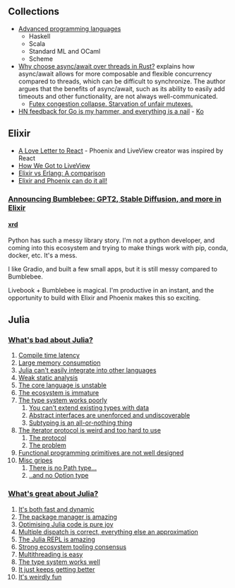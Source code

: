 
## Collections

- [Advanced programming languages](https://matt.might.net/articles/best-programming-languages/)
  - Haskell
  - Scala
  - Standard ML and OCaml
  - Scheme
- [Why choose async/await over threads in Rust?](https://notgull.net/why-not-threads/) explains how async/await allows for more composable and flexible concurrency compared to threads, which can be difficult to synchronize. The author argues that the benefits of async/await, such as its ability to easily add timeouts and other functionality, are not always well-communicated.
  - [Futex congestion collapse. Starvation of unfair mutexes.](https://news.ycombinator.com/item?id=39813525)
- [HN feedback for Go is my hammer, and everything is a nail](https://news.ycombinator.com/item?id=41223902) - [Ko](https://news.hada.io/comment?id=27989)

## Elixir

- [A Love Letter to React](https://fly.io/blog/love-letter-react/) - Phoenix and LiveView creator was inspired by React
- [How We Got to LiveView](https://fly.io/blog/how-we-got-to-liveview/)
- [Elixir vs Erlang: A comparison](https://devathon.com/blog/elixir-vs-erlang-programming-language/)
- [Elixir and Phoenix can do it all!](https://fly.io/phoenix-files/elixir-and-phoenix-can-do-it-all/)

### [Announcing Bumblebee: GPT2, Stable Diffusion, and more in Elixir](https://news.livebook.dev/announcing-bumblebee-gpt2-stable-diffusion-and-more-in-elixir-3Op73O)

#### [xrd](https://news.ycombinator.com/item?id=33917023)

Python has such a messy library story. I'm not a python developer, and coming into this ecosystem and trying to make things work with pip, conda, docker, etc. It's a mess.

I like Gradio, and built a few small apps, but it is still messy compared to Bumblebee.

Livebook + Bumblebee is magical. I'm productive in an instant, and the opportunity to build with Elixir and Phoenix makes this so exciting.

## Julia

### [What's bad about Julia?](https://viralinstruction.com/posts/badjulia/)

1. [Compile time latency](https://viralinstruction.com/posts/badjulia/#compile_time_latency)
2. [Large memory consumption](https://viralinstruction.com/posts/badjulia/#large_memory_consumption)
3. [Julia can't easily integrate into other languages](https://viralinstruction.com/posts/badjulia/#julia_cant_easily_integrate_into_other_languages)
4. [Weak static analysis](https://viralinstruction.com/posts/badjulia/#weak_static_analysis)
5. [The core language is unstable](https://viralinstruction.com/posts/badjulia/#the_core_language_is_unstable)
6. [The ecosystem is immature](https://viralinstruction.com/posts/badjulia/#the_ecosystem_is_immature)
7. [The type system works poorly](https://viralinstruction.com/posts/badjulia/#the_type_system_works_poorly)
   1. [You can't extend existing types with data](https://viralinstruction.com/posts/badjulia/#you_cant_extend_existing_types_with_data)
   2. [Abstract interfaces are unenforced and undiscoverable](https://viralinstruction.com/posts/badjulia/#abstract_interfaces_are_unenforced_and_undiscoverable)
   3. [Subtyping is an all-or-nothing thing](https://viralinstruction.com/posts/badjulia/#subtyping_is_an_all-or-nothing_thing)
8. [The iterator protocol is weird and too hard to use](https://viralinstruction.com/posts/badjulia/#the_iterator_protocol_is_weird_and_too_hard_to_use)
   1. [The protocol](https://viralinstruction.com/posts/badjulia/#the_protocol)
   2. [The problem](https://viralinstruction.com/posts/badjulia/#the_problem)
9. [Functional programming primitives are not well designed](https://viralinstruction.com/posts/badjulia/#functional_programming_primitives_are_not_well_designed)
10. [Misc gripes](https://viralinstruction.com/posts/badjulia/#misc_gripes)
    1. [There is no Path type...](https://viralinstruction.com/posts/badjulia/#there_is_no_path_type)
    2. [..and no Option type](https://viralinstruction.com/posts/badjulia/#and_no_option_type)

### [What's great about Julia?](https://viralinstruction.com/posts/goodjulia/)

1. [It's both fast and dynamic](https://viralinstruction.com/posts/goodjulia/#its_both_fast_and_dynamic)
2. [The package manager is amazing](https://viralinstruction.com/posts/goodjulia/#the_package_manager_is_amazing)
3. [Optimising Julia code is pure joy](https://viralinstruction.com/posts/goodjulia/#optimising_julia_code_is_pure_joy)
4. [Multiple dispatch is correct, everything else an approximation](https://viralinstruction.com/posts/goodjulia/#multiple_dispatch_is_correct_everything_else_an_approximation)
5. [The Julia REPL is amazing](https://viralinstruction.com/posts/goodjulia/#the_julia_repl_is_amazing)
6. [Strong ecosystem tooling consensus](https://viralinstruction.com/posts/goodjulia/#strong_ecosystem_tooling_consensus)
7. [Multithreading is easy](https://viralinstruction.com/posts/goodjulia/#multithreading_is_easy)
8. [The type system works well](https://viralinstruction.com/posts/goodjulia/#the_type_system_works_well)
9. [It just keeps getting better](https://viralinstruction.com/posts/goodjulia/#it_just_keeps_getting_better)
10. [It's weirdly fun](https://viralinstruction.com/posts/goodjulia/#its_weirdly_fun)
